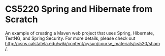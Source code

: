 # CS5220 Spring and Hibernate from Scratch

An example of creating a Maven web project that uses Spring, Hibernate, TestNG, and Spring Security. For more details, please check out
http://csns.calstatela.edu/wiki/content/cysun/course_materials/cs520/sham/.
